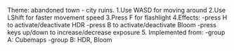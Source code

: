 Theme: abandoned town - city ruins.
1.Use WASD for moving around 
2.Use LShift for faster movement speed 
3.Press F for flashlight 
4.Effects: 
	-press H to activate/deactivate HDR 
	-press B to activate/deactivate Bloom 
	-press keys up/down to increase/decrease exposure 
5. Implemented from:
	-group A: Cubemaps 
	-group B: HDR, Bloom


